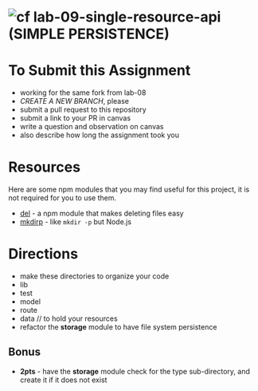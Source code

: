 ![cf](https://i.imgur.com/7v5ASc8.png) lab-09-single-resource-api (SIMPLE PERSISTENCE)
======

# To Submit this Assignment
  * working for the same fork from lab-08
  * *CREATE A NEW BRANCH*, please
  * submit a pull request to this repository
  * submit a link to your PR in canvas
  * write a question and observation on canvas
  * also describe how long the assignment took you

# Resources
Here are some npm modules that you may find useful for this project, it is not required for you to use them.  
* [del](https://github.com/sindresorhus/del) - a npm module that makes deleting files easy
* [mkdirp](https://github.com/substack/node-mkdirp) - like `mkdir -p` but Node.js

# Directions
* make these directories to organize your code
 * lib
 * test
 * model
 * route
 * data // to hold your resources
* refactor the **storage** module to have file system persistence

## Bonus
* **2pts** - have the **storage** module check for the type sub-directory, and create it if it does not exist
